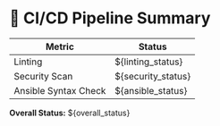 # 🚀 CI/CD Pipeline Summary

| Metric                  | Status |
|-------------------------|--------|
| Linting                 | ${linting_status} |
| Security Scan           | ${security_status} |
| Ansible Syntax Check    | ${ansible_status} |

**Overall Status:** ${overall_status}
